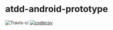 # atdd-android-prototype

![Travis-ci](https://api.travis-ci.org/nelsitoPuglisi/atdd-android-prototype.svg?branch=master) [![codecov](https://codecov.io/gh/nelsitoPuglisi/atdd-android-prototype/branch/master/graph/badge.svg)](https://codecov.io/gh/nelsitoPuglisi/atdd-android-prototype)
